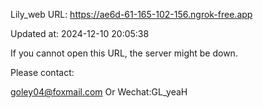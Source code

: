Lily_web URL: https://ae6d-61-165-102-156.ngrok-free.app

Updated at: 2024-12-10 20:05:38

If you cannot open this URL, the server might be down.

Please contact: 

goley04@foxmail.com Or Wechat:GL_yeaH